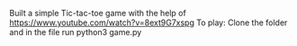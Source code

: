 Built a simple Tic-tac-toe game with the help of https://www.youtube.com/watch?v=8ext9G7xspg
To play:
Clone the folder and in the file run python3 game.py